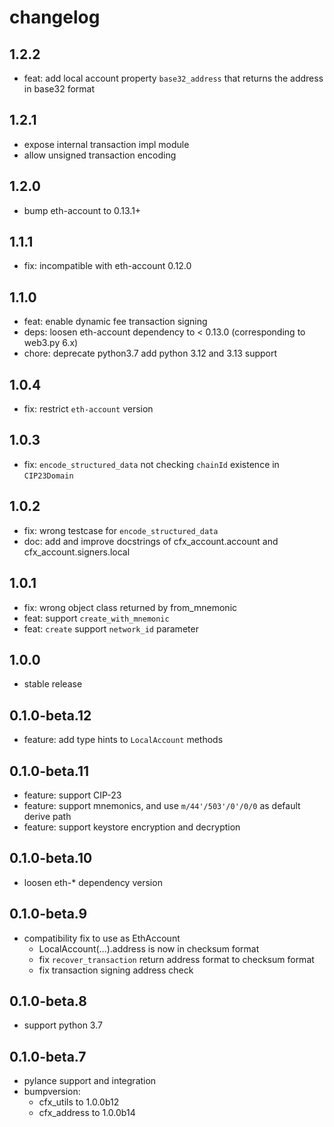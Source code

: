 # changelog

## 1.2.2

* feat: add local account property `base32_address` that returns the address in base32 format

## 1.2.1

* expose internal transaction impl module
* allow unsigned transaction encoding

## 1.2.0

* bump eth-account to 0.13.1+

## 1.1.1

* fix: incompatible with eth-account 0.12.0

## 1.1.0

* feat: enable dynamic fee transaction signing
* deps: loosen eth-account dependency to < 0.13.0 (corresponding to web3.py 6.x)
* chore: deprecate python3.7 add python 3.12 and 3.13 support

## 1.0.4

* fix: restrict `eth-account` version

## 1.0.3

* fix: `encode_structured_data` not checking `chainId` existence in `CIP23Domain`

## 1.0.2

* fix: wrong testcase for `encode_structured_data`
* doc: add and improve docstrings of cfx_account.account and cfx_account.signers.local

## 1.0.1

* fix: wrong object class returned by from_mnemonic
* feat: support `create_with_mnemonic`
* feat: `create` support `network_id` parameter

## 1.0.0

* stable release

## 0.1.0-beta.12

* feature: add type hints to `LocalAccount` methods

## 0.1.0-beta.11

* feature: support CIP-23
* feature: support mnemonics, and use `m/44'/503'/0'/0/0` as default derive path
* feature: support keystore encryption and decryption

## 0.1.0-beta.10

* loosen eth-* dependency version

## 0.1.0-beta.9

* compatibility fix to use as EthAccount
  * LocalAccount(...).address is now in checksum format
  * fix `recover_transaction` return address format to checksum format 
  * fix transaction signing address check

## 0.1.0-beta.8

* support python 3.7

## 0.1.0-beta.7

* pylance support and integration
* bumpversion:
  * cfx_utils to 1.0.0b12
  * cfx_address to 1.0.0b14
